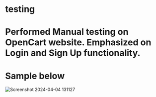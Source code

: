 # testing
# Performed Manual testing on OpenCart website. Emphasized on Login and Sign Up functionality.
# Sample below
![Screenshot 2024-04-04 131127](https://github.com/KKaustubh04/testing/assets/107753879/50a93541-75a1-4cbb-a136-d03236be9223)
